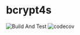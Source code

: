 # bcrypt4s
![Build And Test](https://github.com/dagdelenmustafa/bcrypt4s/actions/workflows/build-test.yml/badge.svg)
![codecov](https://codecov.io/github/dagdelenmustafa/bcrypt4s/branch/main/graph/badge.svg?token=AQ61AS4SJ5)
